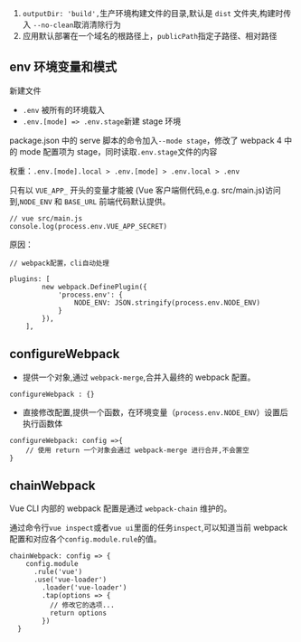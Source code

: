 1. `outputDir: 'build',`生产环境构建文件的目录,默认是 `dist` 文件夹,构建时传入 `--no-clean`取消清除行为
2. 应用默认部署在一个域名的根路径上，`publicPath`指定子路径、相对路径

## env 环境变量和模式

新建文件

- `.env` 被所有的环境载入
- `.env.[mode] => .env.stage`新建 stage 环境

package.json 中的 serve 脚本的命令加入`--mode stage`，修改了 webpack 4 中的 mode 配置项为 stage，同时读取`.env.stage`文件的内容

权重：`.env.[mode].local > .env.[mode] > .env.local > .env`

只有以 `VUE_APP_` 开头的变量才能被 (Vue 客户端侧代码,e.g. src/main.js)访问到,`NODE_ENV` 和 `BASE_URL` 前端代码默认提供。

```
// vue src/main.js
console.log(process.env.VUE_APP_SECRET)
```

原因：

```
// webpack配置，cli自动处理

plugins: [
        new webpack.DefinePlugin({
            'process.env': {
                NODE_ENV: JSON.stringify(process.env.NODE_ENV)
            }
        }),
    ],
```

## configureWebpack

- 提供一个对象,通过 `webpack-merge`,合并入最终的 webpack 配置。

```
configureWebpack : {}
```

- 直接修改配置,提供一个函数，在环境变量（`process.env.NODE_ENV`）设置后执行函数体

```
configureWebpack: config =>{
    // 使用 return 一个对象会通过 webpack-merge 进行合并,不会置空
}
```

## chainWebpack

Vue CLI 内部的 webpack 配置是通过 `webpack-chain` 维护的。

通过命令行`vue inspect`或者`vue ui`里面的任务`inspect`,可以知道当前 webpack 配置和对应各个`config.module.rule`的值。

```
chainWebpack: config => {
    config.module
      .rule('vue')
      .use('vue-loader')
        .loader('vue-loader')
        .tap(options => {
          // 修改它的选项...
          return options
        })
  }
```
